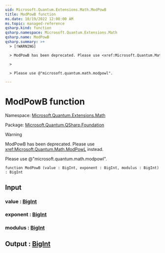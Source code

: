 ```yaml
---
uid: Microsoft.Quantum.Extensions.Math.ModPowB
title: ModPowB function
ms.date: 10/19/2022 12:00:00 AM
ms.topic: managed-reference
qsharp.kind: function
qsharp.namespace: Microsoft.Quantum.Extensions.Math
qsharp.name: ModPowB
qsharp.summary: >+
  > [!WARNING]

  > ModPowB has been deprecated. Please use <xref:Microsoft.Quantum.Math.ModPowL> instead.

  >

  > Please use @"microsoft.quantum.math.modpowl".

---
```


# ModPowB function

Namespace: [Microsoft.Quantum.Extensions.Math](xref:Microsoft.Quantum.Extensions.Math)

Package: [Microsoft.Quantum.QSharp.Foundation](https://nuget.org/packages/Microsoft.Quantum.QSharp.Foundation)


> [!WARNING]
> ModPowB has been deprecated. Please use <xref:Microsoft.Quantum.Math.ModPowL> instead.
>
> Please use @"microsoft.quantum.math.modpowl".



```qsharp
function ModPowB (value : BigInt, exponent : BigInt, modulus : BigInt) : BigInt
```


## Input

### value : [BigInt](xref:microsoft.quantum.qsharp.valueliterals#bigint-literals)




### exponent : [BigInt](xref:microsoft.quantum.qsharp.valueliterals#bigint-literals)




### modulus : [BigInt](xref:microsoft.quantum.qsharp.valueliterals#bigint-literals)





## Output : [BigInt](xref:microsoft.quantum.qsharp.valueliterals#bigint-literals)

